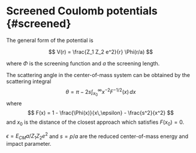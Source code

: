 # Screened Coulomb potentials  {#screened}

The general form of the potential is

$$
V(r) = \frac{Z_1 Z_2 e^2}{r} \Phi(r/a)
$$

where $\Phi$ is the screening function and $a$ the screening length.

The scattering angle in the center-of-mass system can be obtained by
the scattering integral
$$
\theta = \pi - 2 s \int_{x_0}^\infty {x^{-2}F^{-1/2}(x)\,dx}
$$
where
$$
F(x) = 1 - \frac{\Phi(x)}{x\,\epsilon} - \frac{s^2}{x^2}
$$
and $x_0$ is the distance of the closest approach which satisfies
$F(x_0)=0$.

$\epsilon = E_{CM} a/Z_1 Z_2 e^2$ and $s = p/a$ are the
reduced center-of-mass energy and impact parameter.